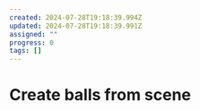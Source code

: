 ```yaml
---
created: 2024-07-28T19:18:39.994Z
updated: 2024-07-28T19:18:39.991Z
assigned: ""
progress: 0
tags: []
---
```


# Create balls from scene
